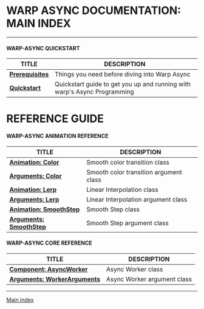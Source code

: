 # WARP ASYNC DOCUMENTATION: MAIN INDEX
----
#### WARP-ASYNC QUICKSTART
| TITLE 				  | DESCRIPTION 																|
|-------------------------|-----------------------------------------------------------------------------|
| [**Prerequisites**](AS-PREREQ.md)   | Things you need before diving into Warp Async								|
| [**Quickstart**](AS-QS.md) 	  | Quickstart guide to get you up and running with warp's Async Programming 	|

# REFERENCE GUIDE

#### WARP-ASYNC ANIMATION REFERENCE

|TITLE  			 |DESCRIPTION										|
|--------------------|--------------------------------------------------|
|[**Animation: Color**](AS-COLOR.md)| Smooth color transition class        		|
|[**Arguments: Color**](AS-COLORARGS.md)| Smooth color transition argument class		|
|[**Animation: Lerp**](AS-LERP.md) | Linear Interpolation class					|
|[**Arguments: Lerp**](AS-LERPARGS.md) | Linear Interpolation argument class 			|
|[**Animation: SmoothStep**](AS-SMOOTHSTOP.md)| Smooth Step class 						|
|[**Arguments: SmoothStep**](AS-SMOOTHSTEPARGS.md)|	Smooth Step  argument class				|

#### WARP-ASYNC CORE REFERENCE

| TITLE  						| DESCRIPTION						|
|-------------------------------|-----------------------------------|
| [**Component: AsyncWorker**](AS-WORKER.md) | Async Worker class				|
| [**Arguments: WorkerArguments**](AS-WORKERARGS.md) | Async Worker argument class	|

---
[Main index](INDEX.md)